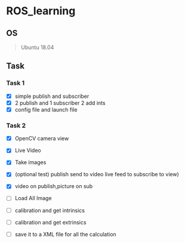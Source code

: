 # ROS_learning

## OS
> Ubuntu 18.04

## Task
### Task 1
- [x] simple publish and subscriber
- [x] 2 publish and 1 subscriber 2 add ints
- [x] config file and launch file
### Task 2
- [x] OpenCV camera view
- [x] Live Video
- [x] Take images
- [x] (optional test) publish send to video live feed to subscribe to view)
- [x] video on publish,picture on sub
- [ ] Load All Image
- [ ] calibration and get intrinsics
- [ ] calibration and get extrinsics
- [ ] save it to a XML file for all the calculation


